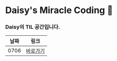# Daisy's Miracle Coding 🌼

### Daisy의 TIL 공간입니다.

| 날짜 | 링크         |
| ---- | ------------ |
| 0706 | [바로가기]() |

